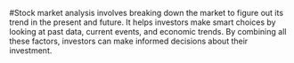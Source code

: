 #Stock market analysis involves breaking down the market to figure out its trend in the present and future. It helps investors make smart choices by looking at past data, current events, and economic trends. By combining all these factors, investors can make informed decisions about their investment.
